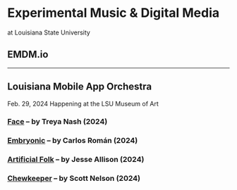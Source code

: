 # Experimental Music & Digital Media
at Louisiana State University

## EMDM.io

____

## Louisiana Mobile App Orchestra

Feb. 29, 2024 Happening at the LSU Museum of Art

### [Face](https://face.treyanash.com) – by Treya Nash (2024)

### [Embryonic](https://youtu.be/cdIGixn1h9I) – by Carlos Román (2024)

### [Artificial Folk](https://artfolk.emdm.io) – by Jesse Allison (2024)

### [Chewkeeper](https://chewkeeper.onrender.com) – by Scott Nelson (2024)

